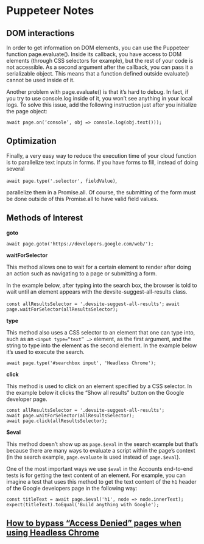 # Puppeteer Notes

## DOM interactions

In order to get information on DOM elements, you can use the Puppeteer function page.evaluate(). Inside its callback, you have access to DOM elements (through CSS selectors for example), but the rest of your code is not accessible. As a second argument after the callback, you can pass it a serializable object. This means that a function defined outside evaluate() cannot be used inside of it.

Another problem with page.evaluate() is that it’s hard to debug. In fact, if you try to use console.log inside of it, you won’t see anything in your local logs. To solve this issue, add the following instruction just after you initialize the page object:

    await page.on(‘console’, obj => console.log(obj.text()));


## Optimization
Finally, a very easy way to reduce the execution time of your cloud function is to parallelize text inputs in forms. If you have forms to fill, instead of doing several 

`await page.type('.selector', fieldValue)`, 

parallelize them in a Promise.all. Of course, the submitting of the form must be done outside of this Promise.all to have valid field values.

## Methods of Interest

**goto**

`await page.goto('https://developers.google.com/web/');`

**waitForSelector**

This method allows one to wait for a certain element to render after doing an action such as navigating to a page or submitting a form.

In the example below, after typing into the search box, the browser is told to wait until an element appears with the devsite-suggest-all-results class.


`const allResultsSelector = '.devsite-suggest-all-results';`
`await page.waitForSelector(allResultsSelector);`


**type**

This method also uses a CSS selector to an element that one can type into, such as an `<input type=“text” …>` element, as the first argument, and the string to type into the element as the second element. In the example below it’s used to execute the search.

`await page.type('#searchbox input', 'Headless Chrome');`

**click**

This method is used to click on an element specified by a CSS selector. In the example below it clicks the “Show all results” button on the Google developer page.

    const allResultsSelector = '.devsite-suggest-all-results';
    await page.waitForSelector(allResultsSelector);
    await page.click(allResultsSelector);

**$eval**

This method doesn’t show up as `page.$eval` in the search example but that’s because there are many ways to evaluate a script within the page’s context (in the search example, `page.evaluate` is used instead of `page.$eval`).

One of the most important ways we use `$eval` in the Accounts end-to-end tests is for getting the text content of an element. For example, you can imagine a test that uses this method to get the text content of the `h1` header of the Google developers page in the following way:

    const titleText = await page.$eval('h1', node => node.innerText);
    expect(titleText).toEqual('Build anything with Google');


## [How to bypass “Access Denied” pages when using Headless Chrome](https://medium.com/@jsoverson/how-to-bypass-access-denied-pages-with-headless-chrome-87ddd5f3413c)